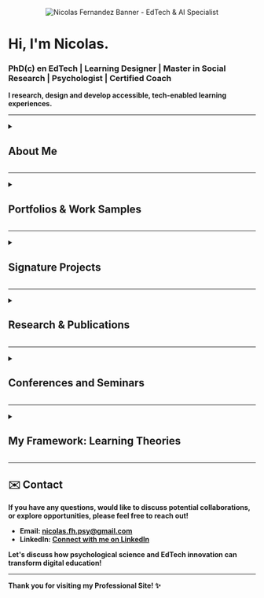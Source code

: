<p align="center">
  <img src="https://github.com/user-attachments/assets/0069b4fa-c320-401f-9a1e-2f145368fac6" alt="Nicolas Fernandez Banner - EdTech & AI Specialist"/>
</p>

<h1 id="hi-i-m-nicolas-">Hi, I&#39;m Nicolas.</h1>
<h3 id="phd-c-en-edtech-learning-designer-master-in-social-research-psychologist-certified-coach">PhD(c) en EdTech | Learning Designer | Master in Social Research | Psychologist | Certified Coach</h3>
<p><strong>I research, design and develop accessible, tech-enabled learning experiences.</strong></p>
<hr>
<details>
  <summary>
    <h2>About Me</h2>
  </summary>

  I specialize in the intersection of <strong>AI and adult education</strong>. With over <strong>7 years of experience</strong> as a Learning Designer and EdTech specialist, I&#39;m passionate about creating engaging, accessible, and tech-enabled learning experiences.

  My expertise lies in:

  <em> <strong>AI for Education</strong>: Designing and implementing AI solutions for learning.

  </em> <strong>Human-Centered Research</strong>: Driving insights through robust research methodologies.

  <em> <strong>Adult Learning Principles</strong>: Crafting effective educational programs.

  
I&#39;ve had the privilege of:


  </em> Designing research-driven learning programs recognized by <strong>Chile’s Ministry of Education</strong>.

  <em> Leading the <strong>UNESCO-backed COEDUXII conference</strong>.

  </em> Authoring the book <strong>&quot;Education for the 21st Century.&quot;</strong>

</details>

<hr>
<details>
  <summary>
    <h2>Portfolios &amp; Work Samples</h2>
  </summary>

  Explore my comprehensive portfolios and work samples in instructional design, learning design, and research:

  <em> <strong>Case Study Portfolio: Learning Design using ADDIE</strong>
      <a href="https://drive.google.com/file/d/1uO3mfJttPxtpJJ2d2FLip_7rklQF5Tg3/view?usp=drive_link"><img src="https://img.shields.io/badge/PDF-View-blue?style=for-the-badge&amp;logo=googledrive" alt="View PDF"></a>

  </em> <strong>General Portfolio: Learning Designer &amp; Researcher</strong>
      <a href="https://drive.google.com/file/d/1Zho6kLqIRQ1OvOXTp2Rs0LZlYMhpBQWW/view?usp=drive_link"><img src="https://img.shields.io/badge/PDF-View-blue?style=for-the-badge&amp;logo=googledrive" alt="View PDF"></a>

  <em> <strong>E-learning Content: Course Guide Sample</em></em>
      <a href="https://drive.google.com/file/d/1pyFP48JbunMpqwo-TQ7hu4mt_Ir0temm/view?usp=drive_link"><img src="https://img.shields.io/badge/PDF-View-blue?style=for-the-badge&amp;logo=googledrive" alt="View PDF"></a>
</details>

<hr>
<details>
  <summary>
    <h2>Signature Projects</h2>
  </summary>

  ### 1. Profes en Red Program: Teacher Training Initiative

  A Latin American teacher empowerment initiative that has reached <strong>+1000 educators across 10 countries</strong>. This program involves a <strong>6+ year longitudinal study</strong> on learning impact, focused on developing 21st-century educators through:
  <em> Socioemotional skills training
  </em> Sustainable development education
  <em> Technology innovation
  </em> Collaborative peer networks

  <strong>Key Outcomes:</strong>
  <em> Enhanced socioemotional skills and technological confidence in educators.
  </em> Significant positive impact demonstrated through longitudinal research.

  <strong>Learn More:</strong>
  <em> <a href="https://caserta.cl/profes-en-red/">Program Website</a>
  </em> <a href="https://caserta.cl/wp-content/uploads/2025/02/2024-Informe-de-Resultados-Profes-en-Red-v9.pdf">Evaluation Research Report</a>

  <p align="center">
    <img src="https://github.com/user-attachments/assets/b2901eb1-f654-49b5-96c5-8178c0c105aa" alt="Profes en Red Program Screenshot"/>
    <br>
    <em>Screenshot from the Profes en Red website.</em>
  </p>

  ### 2. Ayni-AI: AI-Powered Teaching Assistant for Latin America

  Ayni-AI is an innovative <strong>AI-powered virtual assistant</strong> designed to support Latin American teachers in:
  <em> Lesson planning
  </em> Emotional well-being
  <em> Adopting innovative pedagogical practices

  <strong>My Role:</strong> Project Manager and lead for the creation of training documents for the AI assistant.

  <strong>Impact &amp; Recognition:</strong>
  </em> <strong>Pilot Testing Success:</strong> A pre-post survey with 200 Latin American teachers revealed a <strong>20% improvement</strong> in their disposition towards AI after piloting Ayni.
  <em> <strong>COP29 Presentation:</strong> Honored to present this project at the <strong>United Nations Climate Change Conference (COP29)</strong> during the panel on Innovation, Digitalization, and Climate Change. This initiative highlights AI&#39;s potential to transform education by providing tailored support to teachers.
  </em> Integrated <strong>socioemotional support</strong> with digital pedagogy.
  <em> Achieved a <strong>25% increase</strong> in educator confidence with new technologies.

  <p align="center">
    <img src="https://github.com/user-attachments/assets/1b049620-5412-4a77-9312-4a8cf4ec3314" alt="Ayni-AI Presentation at COP29"/>
    <br>
    <em>Presenting Ayni-AI at COP29.</em>
  </p>

  <strong>Watch the Presentation 🎥</strong>
  Learn more about the project, its impact, and future potential in my presentation at COP29:

  <strong>Watch here:</strong> <a href="https://www.youtube.com/watch?v=A-bOKz4ybTg&amp;list=LL&amp;index=1&amp;t=12902s">COP29 Presentation on Ayni-AI</a>
  </em>(My presentation is featured from <strong>[03:33:30 - 03:44:41]</strong> within this panel discussion on &quot;Success Stories for Sustainable Education&quot;.)<em>

  </em> <strong>Research Report:</strong> <a href="https://github.com/user-attachments/files/19826613/2024_CEDS_Informe.de.Resultados.Ayni.v2.pdf">2024_CEDS_Informe de Resultados Ayni v2.pdf</a>

  ### 3. Game Research &amp; Gamification

  My research includes applying the <strong>Self-Determination Theory survey</strong> to <strong>500+ Chilean gamers</strong> to understand their motivations. This work explores the psychological underpinnings of engagement in digital environments.

  <p align="center">
    <img src="https://github.com/user-attachments/assets/b93968c5-1915-42a8-86c1-d1bc966ba472" alt="Game Research Visual"/>
    <br>
    <em>Visual representation related to game research.</em>
  </p>
</details>

<hr>
<details>
  <summary>
    <h2>Research &amp; Publications</h2>
  </summary>

  <em> <strong>Fernandez, N. (2023) Understanding Gamers&#39; Motivations:</strong> An analysis of young Chilean gamers using Self-Determination Theory.
      <a href="https://drive.google.com/file/d/1lsfUR3jhcaC7_35PSOQ8-MADMX87xEn9/view?usp=drive_link"><img src="https://img.shields.io/badge/PDF-View-blue?style=for-the-badge&amp;logo=googledrive" alt="View PDF"></a>

  </em> <strong>Published Book: (2021) Education for the 21st Century:</strong>
      <a href="https://drive.google.com/file/d/1nslipccixl6wIWKWbaiZpNCUiFtaaZGx/view?usp=drive_link"><img src="https://img.shields.io/badge/PDF-View-blue?style=for-the-badge&amp;logo=googledrive" alt="View PDF"></a>

  <em> <strong>Presentation: (2022) Online Conference COEDU22, Socio Emotional Learning Panel:</strong>
      <a href="https://www.youtube.com/watch?v=pJoHfEhnP64&amp;ab_channel=Fundaci%C3%B3nCaserta">Watch on YouTube</a>
      </em>(My presentation is featured within this panel discussion, where I discuss teacher self-efficacy and the &quot;Profes en Red&quot; program.)<em>

  </em> <strong>Interview: Back when I was interviewed by Biobio:</strong> <a href="https://www.biobiochile.cl/biobiotv/programas/la-vida-misma/2019/07/30/beneficios-del-aburrimiento-en-los-ninos.shtml">Benefits of Boredom in Children</a>
</details>

<hr>
<details>
  <summary>
    <h2>Conferences and Seminars</h2>
  </summary>

  Showcasing my participation and presentations at various academic and educational events:

  <p align="center">
    <img src="https://github.com/Psynicolas/psynicolas.github.io/assets/130244104/044ac298-cefd-439c-b2d4-628fa89cf17a" alt="At Universidad de Santiago (USACH)"/>
    <br>
    <em>At Universidad de Santiago (USACH) (2020)</em>
  </p>

  <p align="center">
    <img src="https://github.com/Psynicolas/psynicolas.github.io/assets/130244104/9c79ee4c-9321-429b-8275-4c9ba0ef32ad" alt="Seminar at Universidad Andres Bello (UAB)"/>
    <br>
    <em>Seminar at Universidad Andres Bello (UAB) (2021)</em>
  </p>

  <p align="center">
    <img src="https://github.com/user-attachments/assets/2c969818-abf7-4e79-a6a7-f7ba5b798017" alt="Seminar at Universidad Metropolitana de Ciencias de la Educación (UMCE)"/>
    <br>
    <em>Seminar at Universidad Metropolitana de Ciencias de la Educación (UMCE) (2021)</em>
  </p>

  <p align="center">
    <img src="https://github.com/Psynicolas/psynicolas.github.io/assets/130244104/e4073457-bd37-4202-aa1c-445e724c4ff3" alt="Online Conference of Education Sponsored by UNESCO and the Ministry of Education of Chile (2022)"/>
    <br>
    <em>Online Conference of Education Sponsored by UNESCO and the Ministry of Education of Chile (2022)</em>
  </p>
</details>

<hr>
<details>
  <summary>
    <h2>My Framework: Learning Theories</h2>
  </summary>

  I base my learning design and research on established educational psychology and learning theories. This framework ensures that my approaches are evidence-based and effective.

  My core theoretical framework includes:

  <em> Cognitive Psychology: Understanding how people think, perceive, remember, and learn.
  </em> Experiential Learning: Emphasizing learning through direct experience and reflection.
  <em> Social Learning: Focusing on learning from others in a social context.
  </em> Constructivism: Believing learners construct knowledge actively from their experiences.
  <em> Multiple Intelligences &amp; SEL: Recognizing diverse forms of intelligence and the importance of socio-emotional learning.
  </em> Self-Efficacy Theory: Highlighting the belief in one&#39;s capacity to succeed in specific situations.
  <em> Motivation Theory: Exploring what drives learners and sustains their engagement.
  </em> Autonomy &amp; Relatedness (Self-Determination Theory): Focusing on intrinsic motivation, autonomy, competence, and relatedness.
  <em> Andragogy: Principles tailored for adult learning and development.
  </em> Critical Pedagogy: Encouraging learners to challenge and transform oppressive structures.
</details>

<hr>
<h2 id="-contact">✉️ Contact</h2>
<p>If you have any questions, would like to discuss potential collaborations, or explore opportunities, please feel free to reach out!</p>
<ul>
<li><strong>Email:</strong> <a href="mailto:nicolas.fh.psy@gmail.com">nicolas.fh.psy@gmail.com</a></li>
<li><strong>LinkedIn:</strong> <a href="https://www.linkedin.com/in/nicolas-fernandez-a6596171/">Connect with me on LinkedIn</a></li>
</ul>
<p>Let&#39;s discuss how psychological science and EdTech innovation can transform digital education!</p>
<hr>
<p>Thank you for visiting my Professional Site! ✨</p>
